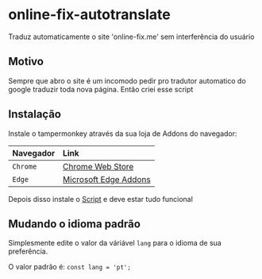 
# online-fix-autotranslate

Traduz automaticamente o site 'online-fix.me' sem interferência do usuário



## Motivo
Sempre que abro o site é um incomodo pedir pro tradutor automatico do google traduzir toda nova página. Então criei esse script
## Instalação

Instale o tampermonkey através da sua loja de Addons do navegador:

| Navegador   | Link       |
| :---------- | :--------- |
| `Chrome` | [Chrome Web Store](https://chromewebstore.google.com/detail/tampermonkey/dhdgffkkebhmkfjojejmpbldmpobfkfo?hl=pt-BR) |
`Edge` | [Microsoft Edge Addons](https://microsoftedge.microsoft.com/addons/detail/tampermonkey/iikmkjmpaadaobahmlepeloendndfphd)

Depois disso instale o [Script](https://github.com/aarcanj0/online-fix-autotranslate/blob/main/autotranslate.user.js?raw=True) e deve estar tudo funcional
## Mudando o idioma padrão

Simplesmente edite o valor da váriável `lang` para o idioma de sua preferência.

O valor padrão é: `const lang = 'pt';`


